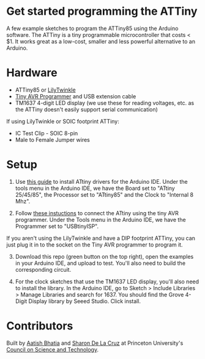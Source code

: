 # Get started programming the ATTiny

A few example sketches to program the ATTiny85 using the Arduino software. The ATTiny is a tiny programmable microcontroller that costs < $1. It works great as a low-cost, smaller and less powerful alternative to an Arduino.

# Hardware

- ATTiny85 or [LilyTwinkle](https://www.sparkfun.com/products/11364)
- [Tiny AVR Programmer](https://www.sparkfun.com/products/11801) and USB extension cable
- TM1637 4-digit LED display (we use these for reading voltages, etc. as the ATTiny doesn't easily support serial communication)

If using LilyTwinkle or SOIC footprint ATTiny:
- IC Test Clip - SOIC 8-pin
- Male to Female Jumper wires

# Setup

1. Use [this guide](http://highlowtech.org/?p=1695) to install ATtiny drivers for the Arduino IDE. Under the tools menu in the Arduino IDE, we have the Board set to "ATtiny 25/45/85", the Processor set to "ATtiny85" and the Clock to "Internal 8 Mhz".

2. Follow [these instuctions](https://learn.sparkfun.com/tutorials/re-programming-the-lilytiny--lilytwinkle) to connect the ATtiny using the tiny AVR programmer. Under the Tools menu in the Arduino IDE, we have the Programmer set to "USBtinyISP".

If you aren't using the LilyTwinkle and have a DIP footprint ATTiny, you can just plug it in to the socket on the Tiny AVR programmer to program it.

3. Download this repo (green button on the top right), open the examples in your Arduino IDE, and upload to test. You'll also need to build the corresponding circuit.

4. For the clock sketches that use the TM1637 LED display, you'll also need to install the library. In the Arduino IDE, go to Sketch > Include Libraries > Manage Libraries and search for 1637. You should find the Grove 4-Digit Display library by Seeed Studio. Click install.
# Contributors
Built by [Aatish Bhatia](https://github.com/aatishb) and [Sharon De La Cruz](https://github.com/unoseistres) at Princeton University's [Council on Science and Technology](http://cst.princeton.edu).
